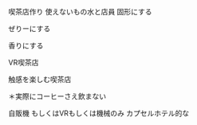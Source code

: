 喫茶店作り
使えないもの水と店員
固形にする

ぜりーにする

香りにする


VR喫茶店

触感を楽しむ喫茶店

＊実際にコーヒーさえ飲まない


自販機
もしくはVRもしくは機械のみ
カプセルホテル的な

